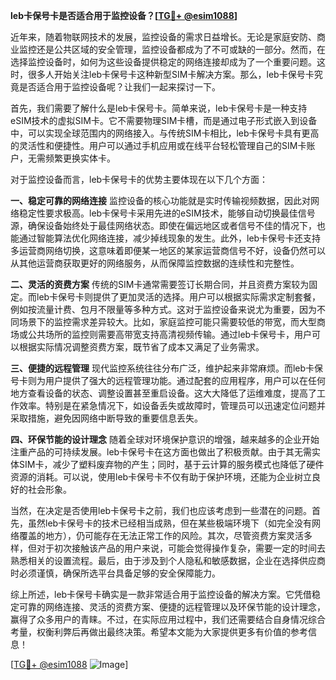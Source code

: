 **leb卡保号卡是否适合用于监控设备？[[TG💪+ @esim1088](https://t.me/s/esim1088)]**

近年来，随着物联网技术的发展，监控设备的需求日益增长。无论是家庭安防、商业监控还是公共区域的安全管理，监控设备都成为了不可或缺的一部分。然而，在选择监控设备时，如何为这些设备提供稳定的网络连接却成为了一个重要问题。这时，很多人开始关注leb卡保号卡这种新型SIM卡解决方案。那么，leb卡保号卡究竟是否适合用于监控设备呢？让我们一起来探讨一下。

首先，我们需要了解什么是leb卡保号卡。简单来说，leb卡保号卡是一种支持eSIM技术的虚拟SIM卡。它不需要物理SIM卡槽，而是通过电子形式嵌入到设备中，可以实现全球范围内的网络接入。与传统SIM卡相比，leb卡保号卡具有更高的灵活性和便捷性。用户可以通过手机应用或在线平台轻松管理自己的SIM卡账户，无需频繁更换实体卡。

对于监控设备而言，leb卡保号卡的优势主要体现在以下几个方面：

**一、稳定可靠的网络连接**
监控设备的核心功能就是实时传输视频数据，因此对网络稳定性要求极高。leb卡保号卡采用先进的eSIM技术，能够自动切换最佳信号源，确保设备始终处于最佳网络状态。即使在偏远地区或者信号不佳的情况下，也能通过智能算法优化网络连接，减少掉线现象的发生。此外，leb卡保号卡还支持多运营商网络切换，这意味着即便某一地区的某家运营商信号不好，设备仍然可以从其他运营商获取更好的网络服务，从而保障监控数据的连续性和完整性。

**二、灵活的资费方案**
传统的SIM卡通常需要签订长期合同，并且资费方案较为固定。而leb卡保号卡则提供了更加灵活的选择。用户可以根据实际需求定制套餐，例如按流量计费、包月不限量等多种方式。这对于监控设备来说尤为重要，因为不同场景下的监控需求差异较大。比如，家庭监控可能只需要较低的带宽，而大型商场或公共场所的监控则需要高带宽支持高清视频传输。通过leb卡保号卡，用户可以根据实际情况调整资费方案，既节省了成本又满足了业务需求。

**三、便捷的远程管理**
现代监控系统往往分布广泛，维护起来非常麻烦。而leb卡保号卡则为用户提供了强大的远程管理功能。通过配套的应用程序，用户可以在任何地方查看设备的状态、调整设置甚至重启设备。这大大降低了运维难度，提高了工作效率。特别是在紧急情况下，如设备丢失或故障时，管理员可以迅速定位问题并采取措施，避免因网络中断导致的重要信息丢失。

**四、环保节能的设计理念**
随着全球对环境保护意识的增强，越来越多的企业开始注重产品的可持续发展。leb卡保号卡在这方面也做出了积极贡献。由于其无需实体SIM卡，减少了塑料废弃物的产生；同时，基于云计算的服务模式也降低了硬件资源的消耗。可以说，使用leb卡保号卡不仅有助于保护环境，还能为企业树立良好的社会形象。

当然，在决定是否使用leb卡保号卡之前，我们也应该考虑到一些潜在的问题。首先，虽然leb卡保号卡的技术已经相当成熟，但在某些极端环境下（如完全没有网络覆盖的地方），仍可能存在无法正常工作的风险。其次，尽管资费方案灵活多样，但对于初次接触该产品的用户来说，可能会觉得操作复杂，需要一定的时间去熟悉相关的设置流程。最后，由于涉及到个人隐私和敏感数据，企业在选择供应商时必须谨慎，确保所选平台具备足够的安全保障能力。

综上所述，leb卡保号卡确实是一款非常适合用于监控设备的解决方案。它凭借稳定可靠的网络连接、灵活的资费方案、便捷的远程管理以及环保节能的设计理念，赢得了众多用户的青睐。不过，在实际应用过程中，我们还需要结合自身情况综合考量，权衡利弊后再做出最终决策。希望本文能为大家提供更多有价值的参考信息！

[[TG💪+ @esim1088](https://t.me/s/esim1088) ![Image](https://i.postimg.cc/4NQfJmqS/Snipaste-2025-05-13-00-14-12.png)]